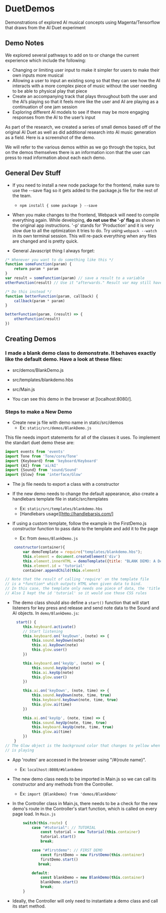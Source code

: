 # DuetDemos
Demonstrations of explored AI musical concepts using Magenta/Tensorflow that draws from the AI Duet experiment

## Demo Notes
We explored several pathways to add on to or change the current experience which include the following:

+ Changing or limiting user input to make it simpler for users to make their own inputs more musical
+ Allowing a user to input an existing song so that they can see how the AI interacts with a more complex piece of music without the user needing to be able to physical play that piece
+ Create an accompanying track that plays throughout both the user and the AI’s playing so that it feels more like the user and AI are playing as a continuation of one jam session
+ Exploring different AI models to see if there may be more engaging responses from the AI to the user’s input

As part of the research, we created a series of small demos based off of the original AI Duet as well as did additional research into AI music generation as a field. Here is a screenshot of the demo.

We will refer to the various demos within as we go through the topics, but on the demos themselves there is an information icon that the user can press to read information about each each demo.

## General Dev Stuff
+ If you need to install a new node package for the frontend, make sure to use the --save flag so it gets added
to the package.js file for the rest of the team.
    - `npm install { some package } --save`

+ When you make changes to the frontend, Webpack will need to compile everything again.
While developing, **do not use the '-p' flag** as shown in the original app instructions.
'-p' stands for 'Production' and it is very slow due to all the optimization it tries to do.
Try using `webpack --watch` in its own terminal session. This will re-pack everything when
any files are changed and is pretty quick.

+ General Javascript thing I always forget:
```javascript
/* Whenever you want to do something like this */
function someFunction(param) {
    return param * param
}
var result = someFunction(param) // save a result to a variable
otherFunction(result) // Use it "afterwards." Result var may still have no value

/* Do this instead */
function betterFunction(param, callback) {
    callback(param * param)
}

betterFunction(param, (result) => {
    otherFunction(result)
})
```
## Creating Demos
### I made a blank demo class to demonstrate. It behaves exactly like the default demo. Have a look at these files:
+ src/demos/BlankDemo.js
+ src/templates/blankdemo.hbs
+ src/Main.js

+ You can see this demo in the browser at [localhost:8080/].

### Steps to make a New Demo
+ Create new js file with demo name in static/src/demos
    - Ex: `static/src/demos/BlankDemo.js`

This file needs import statements for all of the classes it uses. To implement the
standart duet demo these are:
```javascript
import events from 'events'
import Tone from 'Tone/core/Tone'
import {Keyboard} from 'keyboard/Keyboard'
import {AI} from 'ai/AI'
import {Sound} from 'sound/Sound'
import {Glow} from 'interface/Glow'
```

+ The js file needs to export a class with a constructor

+ If the new demo needs to change the default appearance, also create a
handlebars template file in static/src/templates
    - Ex: `static/src/templates/blankdemo.hbs`
    - [Handlebars usage][http://handlebarsjs.com/]

+ If using a custom template, follow the example in the FirstDemo.js constructor
function to pass data to the template and add it to the page
    - Ex: from `demos/BlankDemo.js`
```javascript
    constructor(container){
        var demoTemplate = require("templates/blankdemo.hbs");
        this.element = document.createElement('div')
        this.element.innerHTML = demoTemplate({title: "BLANK DEMO: A Demo of a Demo"});
        this.element.id = 'tutorial'
        container.appendChild(this.element)

// Note that the result of calling 'require' on the template file
// is a *function* which outputs HTML when given data to bind.
// In this case, the template only needs one piece of data, the 'title'.
// Also I kept the id 'tutorial' so it would use those CSS rules
```

+ The demo class should also define a `start()` function that will start listeners
for key press and release and send note data to the Sound and AI objects.
In `demo/BlankDemo.js`:
```javascript
     start() {
        this.keyboard.activate()
        // Start listening
        this.keyboard.on('keyDown', (note) => {
            this.sound.keyDown(note)
            this.ai.keyDown(note)
            this.glow.user()
        })

        this.keyboard.on('keyUp', (note) => {
            this.sound.keyUp(note)
            this.ai.keyUp(note)
            this.glow.user()
        })

        this.ai.on('keyDown', (note, time) => {
            this.sound.keyDown(note, time, true)
            this.keyboard.keyDown(note, time, true)
            this.glow.ai(time)
        })

        this.ai.on('keyUp', (note, time) => {
            this.sound.keyUp(note, time, true)
            this.keyboard.keyUp(note, time, true)
            this.glow.ai(time)
        })
    }
// The Glow object is the background color that changes to yellow when the AI
// is playing
```

+ App 'routes' are accessed in the browser using "/#{route name}".
    - Ex: `localhost:8080/#blankdemo`

+ The new demo class needs to be imported in Main.js so we can call its constructor
and any methods from the Controller.
    - Ex: `import {BlankDemo} from 'demos/BlankDemo'`

+ In the Controller class in Main.js, there needs to be a check for the new
demo's route in the Controller's start function, which is called on every page load.
In `Main.js`
```javascript
        switch(this.route) {
            case "#tutorial": // TUTORIAL
                const tutorial = new Tutorial(this.container)
                tutorial.start()
                break;

            case "#firstdemo": // FIRST DEMO
                const firstDemo = new FirstDemo(this.container)
                firstDemo.start()
               break;

            default:
                const blankDemo = new BlankDemo(this.container)
                blankDemo.start()
                break;
        }
```

+ Ideally, the Controller will only need to instantiate a demo class and
call its start method.

